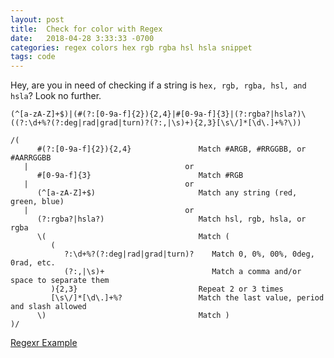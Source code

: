 ```yaml
---
layout: post
title:  Check for color with Regex
date:   2018-04-28 3:33:33 -0700
categories: regex colors hex rgb rgba hsl hsla snippet
tags: code
---
```


Hey, are you in need of checking if a string is `hex, rgb, rgba, hsl, and hsla`? Look no further.

```
(^[a-zA-Z]+$)|(#(?:[0-9a-f]{2}){2,4}|#[0-9a-f]{3}|(?:rgba?|hsla?)\((?:\d+%?(?:deg|rad|grad|turn)?(?:,|\s)+){2,3}[\s\/]*[\d\.]+%?\))
```

```
/(
      #(?:[0-9a-f]{2}){2,4}               Match #ARGB, #RRGGBB, or #AARRGGBB
   |                                   or
      #[0-9a-f]{3}                        Match #RGB
   |                                   or
      (^[a-zA-Z]+$)                       Match any string (red, green, blue)
   |                                   or
      (?:rgba?|hsla?)                     Match hsl, rgb, hsla, or rgba
      \(                                  Match (
         (
            ?:\d+%?(?:deg|rad|grad|turn)?    Match 0, 0%, 00%, 0deg, 0rad, etc.
            (?:,|\s)+                        Match a comma and/or space to separate them
         ){2,3}                           Repeat 2 or 3 times
         [\s\/]*[\d\.]+%?                 Match the last value, period and slash allowed
      \)                                  Match )
)/
```
[Regexr Example][regex]

[regex]: https://regexr.com/3omin
